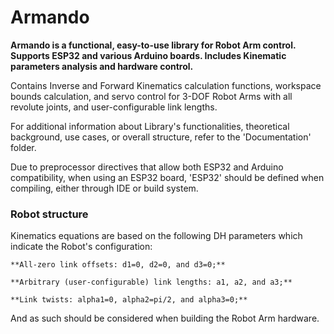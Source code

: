 # Armando

**Armando is a functional, easy-to-use library for Robot Arm control. Supports ESP32 and various Arduino boards. Includes Kinematic parameters analysis and hardware control.**

Contains Inverse and Forward Kinematics calculation functions, workspace bounds calculation, and servo control for 3-DOF Robot Arms with all revolute joints, and user-configurable link lengths.

For additional information about Library's functionalities, theoretical background, use cases, or overall structure, refer to the 'Documentation' folder.

Due to preprocessor directives that allow both ESP32 and Arduino compatibility, when using an ESP32 board, 'ESP32' should be defined when compiling, either through IDE or build system.

### Robot structure

Kinematics equations are based on the following DH parameters which indicate the Robot's configuration:

```**All-zero link offsets: d1=0, d2=0, and d3=0;**```

```**Arbitrary (user-configurable) link lengths: a1, a2, and a3;**```

```**Link twists: alpha1=0, alpha2=pi/2, and alpha3=0;**```

And as such should be considered when building the Robot Arm hardware.

